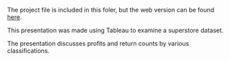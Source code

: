 The project file is included in this foler, but the web version can be found [here](https://public.tableau.com/shared/QBB7W32S8?:display_count=n&:origin=viz_share_link).

This presentation was made using Tableau to examine a superstore dataset.

The presentation discusses profits and return counts by various classifications.

